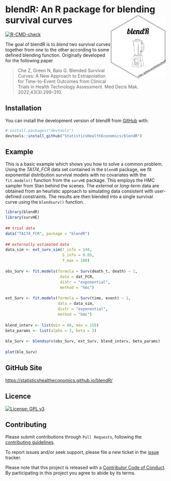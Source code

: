 
# blendR: An R package for blending survival curves <img src='man/figures/hexbadge.png' style="float:right; height:200px;">

<!-- badges: start -->
[![R-CMD-check](https://github.com/StatisticsHealthEconomics/blendR/actions/workflows/R-CMD-check.yaml/badge.svg)](https://github.com/StatisticsHealthEconomics/blendR/actions/workflows/R-CMD-check.yaml)
<!-- badges: end -->

The goal of blendR is to _blend_ two survival curves together from one to the other according to some defined blending function.
Originally developed for the following paper

> Che Z, Green N, Baio G. Blended Survival Curves: A New Approach to Extrapolation for Time-to-Event Outcomes from Clinical Trials in Health Technology Assessment. Med Decis Mak. 2022;43(3):299–310. 


## Installation

You can install the development version of blendR from [GitHub](https://github.com/) with:

```r
# install.packages("devtools")
devtools::install_github("StatisticsHealthEconomics/blendR")
```

## Example

This is a basic example which shows you how to solve a common problem. Using the _TA174_FCR_ data set contained in the `blendR` package, we fit exponential distribution survival models with no covariates with the `fit.models()` function from the `survHE` package. This employs the HMC sampler from Stan behind the scenes. The _external_ or _long-term_ data are obtained from an heuristic approach to simulating data consistent with user-defined constraints. The results are then blended into a single survival curve using the `blendsurv()` function.

```r
library(blendR)
library(survHE)

## trial data
data("TA174_FCR", package = "blendR")

## externally estimated data
data_sim <- ext_surv_sim(t_info = 144,
                         S_info = 0.05,
                         T_max = 180)
                         
obs_Surv <- fit.models(formula = Surv(death_t, death) ~ 1,
                        data = dat_FCR,
                        distr = "exponential",
                        method = "hmc")
                        
ext_Surv <- fit.models(formula = Surv(time, event) ~ 1,
                       data = data_sim,
                       distr = "exponential",
                       method = "hmc")
                       
blend_interv <- list(min = 48, max = 150)
beta_params <- list(alpha = 3, beta = 3)

ble_Surv <- blendsurv(obs_Surv, ext_Surv, blend_interv, beta_params)

plot(ble_Surv)
```
## GitHub Site

https://statisticshealtheconomics.github.io/blendR/

## Licence
[![License: GPL v3](https://img.shields.io/badge/License-GPLv3-blue.svg)](https://www.gnu.org/licenses/gpl-3.0)

## Contributing
Please submit contributions through `Pull Requests`, following the [contributing
guidelines](https://github.com/StatisticsHealthEconomics/blendR/blob/main/CONTRIBUTING.md).

To report issues and/or seek support, please file a new ticket in the
[issue](https://github.com/StatisticsHealthEconomics/blendR/issues) tracker.

Please note that this project is released with a [Contributor Code of Conduct](https://github.com/StatisticsHealthEconomics/blendR/blob/main/CONDUCT.md).
By participating in this project you agree to abide by its terms.
